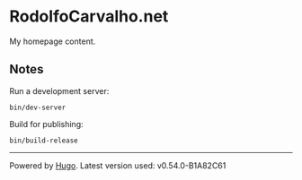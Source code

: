 # RodolfoCarvalho.net

My homepage content.


## Notes

Run a development server:

```
bin/dev-server
```

Build for publishing:

```
bin/build-release
```

---
Powered by [Hugo](https://gohugo.io/). Latest version used: <!-- hugo version -->v0.54.0-B1A82C61
